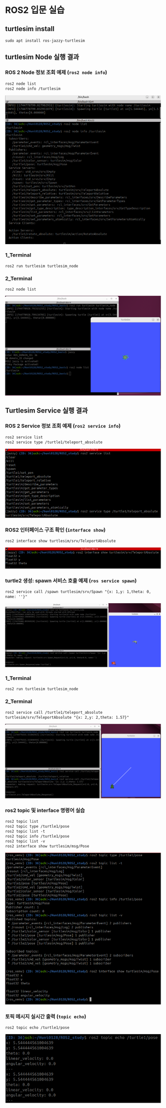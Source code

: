 # ROS2 입문 실습

## turtlesim install
```
sudo apt install ros-jazzy-turtlesim
```

## turtlesim Node 실행 결과

### ROS 2 Node 정보 조회 예제 (`ros2 node info`)
```
ros2 node list
ros2 node info /turtlesim
```
![Turtlesim node 실행 예시](images/ros2_node_info.png)

### 1_Terminal
```
ros2 run turtlesim turtlesim_node
```

### 2_Terminal
```
ros2 node list
```
![Turtlesim node 실행 예시](images/run_turtle_and_node_list.png)

## Turtlesim Service 실행 결과

### ROS 2 Service 정보 조회 예제 (`ros2 service info`)
```
ros2 service list
ros2 service type /turtle1/teleport_absolute
```
![Turtlesim node 실행 예시](images/ros2_service_info.png)

### ROS2 인터페이스 구조 확인 (`interface show`)
```
ros2 interface show turtlesim/srv/TeleportAbsolute
```
![Turtlesim service 실행 예시](images/ros2_service_interface.png)

### turtle2 생성: spawn 서비스 호출 예제 (`ros service spawn`)
```
ros2 service call /spawn turtlesim/srv/Spawn "{x: 1,y: 1,theta: 0, name: ''}"
```
![Turtlesim service 실행 예시](images/ros2_service_spawn.png)

### 1_Terminal
```
ros2 run turtlesim turtlesim_node
```
### 2_Terminal
```
ros2 service call /turtle1/teleport_absolute turtlesim/srv/TeleportAbsolute "{x: 2,y: 2,theta: 1.57}"
```
![Turtlesim service 실행 예시](images/ros2_service_call.png)

### ros2 topic 및 interface 명령어 실습
```
ros2 topic list
ros2 topic type /turtle1/pose
ros2 topic list -t
ros2 topic info /turtle1/pose
ros2 topic list -v
ros2 interface show turtlesim/msg/Pose
```
![Turtlesim service 실행 예시](images/ros2_topic_debug.png)

### 토픽 메시지 실시간 출력 (`topic echo`)
```
ros2 topic echo /turtle1/pose
```
![Turtlesim service 실행 예시](images/ros2_topic_echo.png)


